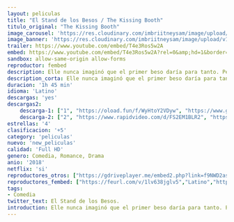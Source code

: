 ```yaml
---
layout: peliculas
title: "El Stand de los Besos / The Kissing Booth"
titulo_original: "The Kissing Booth"
image_carousel: 'https://res.cloudinary.com/imbriitneysam/image/upload/v1542771148/stand-poster-min.jpg'
image_banner: 'https://res.cloudinary.com/imbriitneysam/image/upload/v1542771149/stand-banner-min.jpg'
trailer: https://www.youtube.com/embed/T4e3Ros5w2A
embed: https://www.youtube.com/embed/T4e3Ros5w2A?rel=0&amp;hd=1&border=0&wmode=opaque&enablejsapi=1&modestbranding=1&controls=1&showinfo=1
sandbox: allow-same-origin allow-forms
reproductor: fembed
description: Elle nunca imaginó que el primer beso daría para tanto. Pero, a pesar de que ha conseguido salir con el chico más guapo del instituto, está a punto de perder a su mejor amigo de toda la vida.
description_corta: Elle nunca imaginó que el primer beso daría para tanto. Pero, a pesar de que ha conseguido salir con el chico más guapo del instituto, está a punto de perder a su mejor amigo de toda la vida.
duracion: '1h 45 min'
idioma: 'Latino'
descargas: 'yes'
descargas2:
    descarga-1: ["1", "https://oload.fun/f/WyHtoY2VDyw", "https://www.google.com/s2/favicons?domain=openload.co","OpenLoad","https://res.cloudinary.com/imbriitneysam/image/upload/v1541473684/mexico.png", "Latino", "Full HD"]
    descarga-2: ["2", "https://www.rapidvideo.com/d/FS2EM1BLR2", "https://www.google.com/s2/favicons?domain=www.rapidvideo.com","RapidVideo","https://res.cloudinary.com/imbriitneysam/image/upload/v1541473684/mexico.png", "Latino", "Full HD"]
estrellas: '4'
clasificacion: '+5'
category: 'peliculas'
nuevo: 'new_peliculas'
calidad: 'Full HD'
genero: Comedia, Romance, Drama
anio: '2018'
netflix: 'si'
reproductores_otros: ["https://gdriveplayer.me/embed2.php?link=f9NWD2asU1LpIpBLaHIhKAk5GiUjyxyPPmNMDiilU15yPdqNFE%252B2dnAyX2lmQ0PVOQ%252FeG%252BkBl%252FWlLqrmJccLwldSY%252Fj7EXPx%252BnHZ7PM3PJoTTeaoxLZDu1rQ%252FLZSHYp3M9ZYX3Q%252FWy9UaolChbTePsJ6Ut9QLpZP9LlzAHeH%252B1YJnEpkDRJk1HUVgLnLfPrjXggMhYi4UIRlMoaGT40omK","Latino","https://gdriveplayer.me/embed2.php?link=%252B6rgxognLcv5H4QUPeDIIgiZzkb38mQYzhxMvJ5NWeLEzcO%252F8w4Cy8Va6io1mvaSL1oBQv2KTIebjUdZf9JkRILLb6Ms20PWaKf%252F2sl%252BWPTlyZ5lgN1hF6s6ZFkg5Bo9Romgc0UGGUUu2cl48vfqS%252Fp3wJJIHy%252F91DvtM4jrk%252Fdx1mW53t6p80K8q2Bz5It9oS0fmB%252B4Lc4SEcWk4E7MXl","Latino","https://www.zembed.to/public/dist/asteroid.html?id=f2e2744679df1e5f3f882a11a4f56224&title=The%20Kissing%20Booth","Latino","https://mstream.press/0jzp1x0ri0qu","Latino"]
reproductores_fembed: ["https://feurl.com/v/1lv638jglv5","Latino","https://feurl.com/v/4lo0-yznxoq","Latino"]
tags:
- Comedia
twitter_text: El Stand de los Besos.
introduction: Elle nunca imaginó que el primer beso daría para tanto. Pero, a pesar de que ha conseguido salir con el chico más guapo del instituto, está a punto de perder a su mejor amigo de toda la vida.
---
```



 







